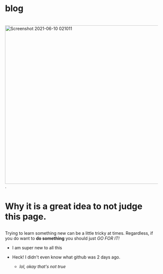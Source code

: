 # blog <h1>
<img width="523" alt="Screenshot 2021-06-10 021011" src="https://user-images.githubusercontent.com/77588429/121474181-56450b00-c989-11eb-84a9-f2eee3ace28f.png">.
# Why it is a great idea to not judge this page. <h2>
Trying to learn something new can be a little tricky at times. Regardless, if you do want to **do something** you should just *GO FOR IT!* 
* I am super new to all this
* Heck! I didn't even know what github was 2 days ago. 
  
  * *lol, okay that's not true*
